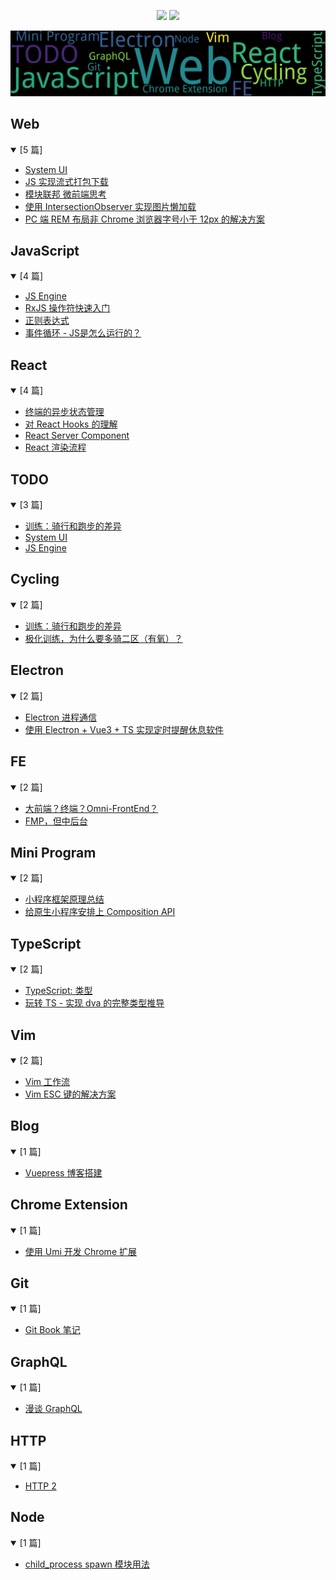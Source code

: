 
<p align='center'>
    <img src="https://badgen.net/github/issues/lei4519/blog"/>
    <img src="https://badgen.net/badge/last-commit/2024-04-16 06:03:39"/>
</p>

<img src="assets/wordcloud.png" title="词云" alt="词云">
    

















## Web

<details open>

<summary>[5 篇]</summary>

<ul>
<li><a href='https://github.com/lei4519/blog/issues/61'>System UI</a></li>
<li><a href='https://github.com/lei4519/blog/issues/53'>JS 实现流式打包下载</a></li>
<li><a href='https://github.com/lei4519/blog/issues/49'>模块联邦 微前端思考</a></li>
<li><a href='https://github.com/lei4519/blog/issues/48'>使用 IntersectionObserver 实现图片懒加载</a></li>
<li><a href='https://github.com/lei4519/blog/issues/45'>PC 端 REM 布局非 Chrome 浏览器字号小于 12px 的解决方案</a></li>

</ul>

</details>

## JavaScript

<details open>

<summary>[4 篇]</summary>

<ul>
<li><a href='https://github.com/lei4519/blog/issues/57'>JS Engine</a></li>
<li><a href='https://github.com/lei4519/blog/issues/52'>RxJS 操作符快速入门</a></li>
<li><a href='https://github.com/lei4519/blog/issues/51'>正则表达式</a></li>
<li><a href='https://github.com/lei4519/blog/issues/47'>事件循环 - JS是怎么运行的？</a></li>

</ul>

</details>

## React

<details open>

<summary>[4 篇]</summary>

<ul>
<li><a href='https://github.com/lei4519/blog/issues/59'>终端的异步状态管理</a></li>
<li><a href='https://github.com/lei4519/blog/issues/58'>对 React Hooks 的理解</a></li>
<li><a href='https://github.com/lei4519/blog/issues/55'>React Server Component</a></li>
<li><a href='https://github.com/lei4519/blog/issues/50'>React 渲染流程</a></li>

</ul>

</details>

## TODO

<details open>

<summary>[3 篇]</summary>

<ul>
<li><a href='https://github.com/lei4519/blog/issues/64'>训练：骑行和跑步的差异</a></li>
<li><a href='https://github.com/lei4519/blog/issues/61'>System UI</a></li>
<li><a href='https://github.com/lei4519/blog/issues/57'>JS Engine</a></li>

</ul>

</details>

## Cycling

<details open>

<summary>[2 篇]</summary>

<ul>
<li><a href='https://github.com/lei4519/blog/issues/64'>训练：骑行和跑步的差异</a></li>
<li><a href='https://github.com/lei4519/blog/issues/63'>极化训练，为什么要多骑二区（有氧）？</a></li>

</ul>

</details>

## Electron

<details open>

<summary>[2 篇]</summary>

<ul>
<li><a href='https://github.com/lei4519/blog/issues/39'>Electron 进程通信</a></li>
<li><a href='https://github.com/lei4519/blog/issues/36'>使用 Electron + Vue3 + TS 实现定时提醒休息软件</a></li>

</ul>

</details>

## FE

<details open>

<summary>[2 篇]</summary>

<ul>
<li><a href='https://github.com/lei4519/blog/issues/66'>大前端？终端？Omni-FrontEnd？</a></li>
<li><a href='https://github.com/lei4519/blog/issues/65'>FMP，但中后台</a></li>

</ul>

</details>

## Mini Program

<details open>

<summary>[2 篇]</summary>

<ul>
<li><a href='https://github.com/lei4519/blog/issues/43'>小程序框架原理总结</a></li>
<li><a href='https://github.com/lei4519/blog/issues/42'>给原生小程序安排上 Composition API</a></li>

</ul>

</details>

## TypeScript

<details open>

<summary>[2 篇]</summary>

<ul>
<li><a href='https://github.com/lei4519/blog/issues/60'>TypeScript: 类型</a></li>
<li><a href='https://github.com/lei4519/blog/issues/46'>玩转 TS - 实现 dva 的完整类型推导</a></li>

</ul>

</details>

## Vim

<details open>

<summary>[2 篇]</summary>

<ul>
<li><a href='https://github.com/lei4519/blog/issues/62'>Vim 工作流</a></li>
<li><a href='https://github.com/lei4519/blog/issues/54'>Vim ESC 键的解决方案</a></li>

</ul>

</details>

## Blog

<details open>

<summary>[1 篇]</summary>

<ul>
<li><a href='https://github.com/lei4519/blog/issues/38'>Vuepress 博客搭建</a></li>

</ul>

</details>

## Chrome Extension

<details open>

<summary>[1 篇]</summary>

<ul>
<li><a href='https://github.com/lei4519/blog/issues/37'>使用 Umi 开发 Chrome 扩展</a></li>

</ul>

</details>

## Git

<details open>

<summary>[1 篇]</summary>

<ul>
<li><a href='https://github.com/lei4519/blog/issues/40'>Git Book 笔记</a></li>

</ul>

</details>

## GraphQL

<details open>

<summary>[1 篇]</summary>

<ul>
<li><a href='https://github.com/lei4519/blog/issues/56'>漫谈 GraphQL</a></li>

</ul>

</details>

## HTTP

<details open>

<summary>[1 篇]</summary>

<ul>
<li><a href='https://github.com/lei4519/blog/issues/41'>HTTP 2</a></li>

</ul>

</details>

## Node

<details open>

<summary>[1 篇]</summary>

<ul>
<li><a href='https://github.com/lei4519/blog/issues/44'>child_process spawn 模块用法</a></li>

</ul>

</details>